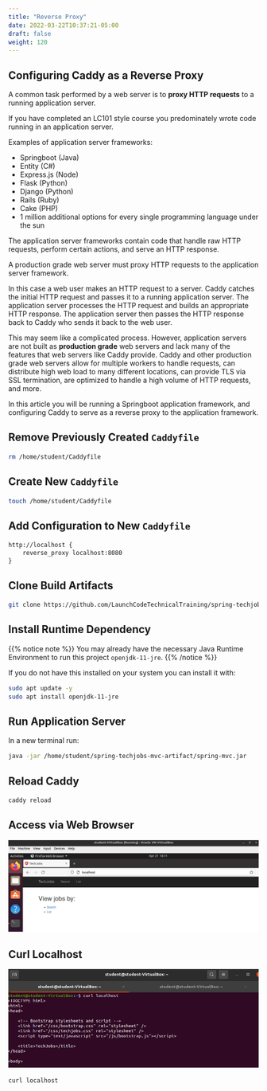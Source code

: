 ```yaml
---
title: "Reverse Proxy"
date: 2022-03-22T10:37:21-05:00
draft: false
weight: 120
---
```


## Configuring Caddy as a Reverse Proxy

A common task performed by a web server is to **proxy HTTP requests** to a running application server.

If you have completed an LC101 style course you predominately wrote code running in an application server. 

Examples of application server frameworks:

- Springboot (Java)
- Entity (C#)
- Express.js (Node)
- Flask (Python)
- Django (Python)
- Rails (Ruby)
- Cake (PHP)
- 1 million additional options for every single programming language under the sun

The application server frameworks contain code that handle raw HTTP requests, perform certain actions, and serve an HTTP response.

A production grade web server must proxy HTTP requests to the application server framework.

In this case a web user makes an HTTP request to a server. Caddy catches the initial HTTP request and passes it to a running application server. The application server processes the HTTP request and builds an appropriate HTTP response. The application server then passes the HTTP response back to Caddy who sends it back to the web user.

This may seem like a complicated process. However, application servers are not built as **production grade** web servers and lack many of the features that web servers like Caddy provide. Caddy and other production grade web servers allow for multiple workers to handle requests, can distribute high web load to many different locations, can provide TLS via SSL termination, are optimized to handle a high volume of HTTP requests, and more.

In this article you will be running a Springboot application framework, and configuring Caddy to serve as a reverse proxy to the application framework.

## Remove Previously Created `Caddyfile`

```bash
rm /home/student/Caddyfile
```

## Create New `Caddyfile`

```bash
touch /home/student/Caddyfile
```
## Add Configuration to New `Caddyfile`

```caddy
http://localhost {
    reverse_proxy localhost:8080
}
```

## Clone Build Artifacts

```bash
git clone https://github.com/LaunchCodeTechnicalTraining/spring-techjobs-mvc-artifact
```

## Install Runtime Dependency

{{% notice note %}}
You may already have the necessary Java Runtime Environment to run this project `openjdk-11-jre`.
{{% /notice %}}

If you do not have this installed on your system you can install it with:
```bash
sudo apt update -y
sudo apt install openjdk-11-jre
```

## Run Application Server

In a new terminal run:

```bash
java -jar /home/student/spring-techjobs-mvc-artifact/spring-mvc.jar
```

## Reload Caddy

```bash
caddy reload
```

## Access via Web Browser

![localhost-java](pictures/localhost-java.png?classes=border)

## Curl Localhost

![curl-validation](pictures/curl-validation.png?classes=border)

```bash
curl localhost
```